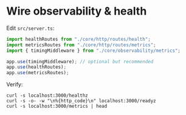 # Wire observability & health

Edit `src/server.ts`:

```ts
import healthRoutes from "./core/http/routes/health";
import metricsRoutes from "./core/http/routes/metrics";
import { timingMiddleware } from "./core/observability/metrics";

app.use(timingMiddleware); // optional but recommended
app.use(healthRoutes);
app.use(metricsRoutes);
```

Verify:
```
curl -s localhost:3000/healthz
curl -s -o- -w "\n%{http_code}\n" localhost:3000/readyz
curl -s localhost:3000/metrics | head
```
